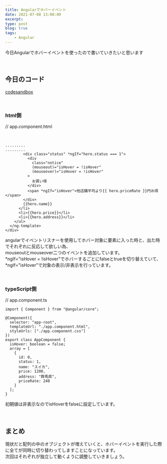 ```yaml
---
title: Angularでホバーイベント
date: 2021-07-08 13:00:00
excerpt:
type: post
blog: true
tags:
    - Angular
---
```



今日Angularでホバーイベントを使ったので書いていきたいと思います

<br>

## 今日のコード
[codesandbox](https://codesandbox.io/s/frosty-lamport-yv4f3?file=/src/app/app.component.html)

<br>

### html側

// app.component.html

<br>

```
.........
.........
        <div class="status" *ngIf="hero.status === 1">
          <div
            class="notice"
            (mouseout)="isHover = !isHover"
            (mouseover)="isHover = !isHover"
          >
            お買い得
          </div>
          <span *ngIf="isHover">他店舗平均より{{ hero.priceRate }}円お得</span>
        </div>
        {{hero.name}}
      </li>
      <li>{{hero.price}}</li>
      <li>{{hero.address}}</li>
    </ul>
  </ng-template>
</div>

```
angularでイベントリスナーを使用してホバー対象に要素に入った時と、出た時でそれぞれに反応して欲しい為、  
mouseoutとmouseover二つのイベントを追加しています。  
*ngIf="isHover = !isHover"でホバーするごとにfalseとtrueを切り替えていて、  
*ngIf="isHover"で対象の表示/非表示を行っています。

<br>

### typeScript側

// app.component.ts
<br>

```
import { Component } from "@angular/core";

@Component({
  selector: "app-root",
  templateUrl: "./app.component.html",
  styleUrls: ["./app.component.css"]
})
export class AppComponent {
  isHover: boolean = false;
  array = [
    {
      id: 0,
      status: 1,
      name: "スイカ",
      price: 1200,
      address: "群馬県",
      priceRate: 240
    }
  ];
}
```

初期値は非表示なのでisHoverをfalseに設定しています。

<br>

## まとめ
現状だと配列の中のオブジェクトが増えていくと、ホバーイベントを実行した際に全てが同時に切り替わってしますことになっています。  
次回はそれぞれが独立して動くように調整していきましょう。